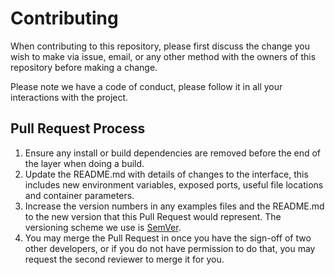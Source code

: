 # Contributing

When contributing to this repository, please first discuss the change you wish to make via issue, email, or any other method with
the owners of this repository before making a change.

Please note we have a code of conduct, please follow it in all your interactions with the project.

## Pull Request Process

1. Ensure any install or build dependencies are removed before the end of the layer when doing a build.
2. Update the README.md with details of changes to the interface, this includes new environment variables, exposed ports, useful
   file locations and container parameters.
3. Increase the version numbers in any examples files and the README.md to the new version that this Pull Request would represent.
   The versioning scheme we use is [SemVer](http://semver.org/).
4. You may merge the Pull Request in once you have the sign-off of two other developers, or if you do not have permission to do
   that, you may request the second reviewer to merge it for you.
